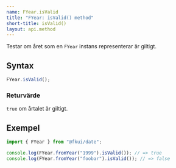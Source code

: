 ```yaml
---
name: FYear.isValid
title: "FYear: isValid() method"
short-title: isValid()
layout: api.method
---
```


Testar om året som en `FYear` instans representerar är giltigt.

## Syntax

```ts nocompile nolint
FYear.isValid();
```

### Returvärde

`true` om årtalet är giltigt.

## Exempel

```ts
import { FYear } from "@fkui/date";

console.log(FYear.fromYear("1999").isValid()); // => true
console.log(FYear.fromYear("foobar").isValid()); // => false
```
